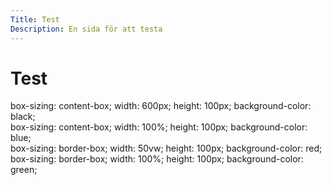 ```yaml
---
Title: Test
Description: En sida för att testa
---
```



Test
===========================

<div class="first-box">
    box-sizing: content-box;
    width: 600px;
    height: 100px;
    background-color: black;
</div>

<div class="second-box">
    box-sizing: content-box;
    width: 100%;
    height: 100px;
    background-color: blue;
</div>

<div class="third-box">
    box-sizing: border-box;
    width: 50vw;
    height: 100px;
    background-color: red;
</div>

<div class="fourth-box">
    box-sizing: border-box;
    width: 100%;
    height: 100px;
    background-color: green;
</div>